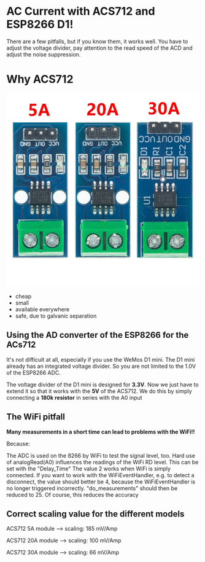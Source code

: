 # AC Current with ACS712  and ESP8266 D1!

There are a few pitfalls, but if you know them, it works well.
You have to adjust the voltage divider, pay attention to the read speed of the ACD and adjust the noise suppression.


# Why ACS712
![ACS712 logo](https://github.com/peff74/ACS712_ESP8266/blob/main/ACS712-modul-5A-20A-30A.webp)
 - cheap
 - small
 - available everywhere
 - safe, due to galvanic separation

## Using the AD converter of the ESP8266 for the ACs712

 It's not difficult at all, especially if you use the WeMos D1 mini.
 The D1 mini already has an integrated voltage divider.
 So you are not limited to the 1.0V of the ESP8266 ADC.

The voltage divider of the D1 mini is designed for **3.3V**.
Now we just have to extend it so that it works with the **5V** of the ACS712.
We do this by simply connecting a **180k resistor** in series with the A0 input

## The WiFi pitfall
**Many measurements in a short time can lead to problems with the WiFi!!**

Because:

 The ADC is used on the 8266 by WiFi to test the signal level, too.
Hard use of analogRead(A0) influences the readings of the WiFi RD level.
This can be set with the "Delay_Time"
 The value 2 works when WiFi is simply connected.
 If you want to work with the WiFiEventHandler, e.g. to detect a disconnect, the value should better be 4,
 because the WiFiEventHandler is no longer triggered incorrectly.
"do_measurements" should then be reduced to 25.
Of course, this reduces the accuracy

## Correct scaling value for the different models
ACS712 5A module --> scaling: 185 mV/Amp

ACS712 20A module --> scaling: 100 mV/Amp

ACS712 30A module --> scaling: 66 mV/Amp

